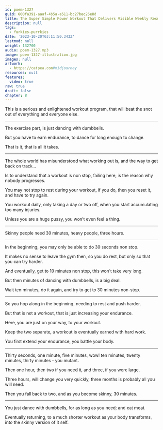 ```yaml
---
id: poem-1327
guid: 600fa391-aaaf-4b5a-a511-bc27bec26e8d
title: The Super Simple Power Workout That Delivers Visible Weekly Results
description: null
tags:
  - furkies-purrkies
date: '2023-10-20T03:11:50.343Z'
lastmod: null
weight: 132700
audio: poem-1327.mp3
image: poem-1327-illustration.jpg
images: null
artwork:
  - https://catpea.com#midjourney
resources: null
features:
  video: true
raw: true
draft: false
chapter: 8
---
```


This is a serious and enlightened workout program,
that will beat the snot out of everything and  everyone else.

---

The exercise part,
is just dancing with dumbbells.

But you have to earn endurance,
to dance for long enough to change.

That is it,
that is all it takes.

---

The whole world has misunderstood what working out is,
and the way to get back on track...

Is to understand that a workout is non stop,
failing here, is the reason why nobody progresses.

You may not stop to rest during your workout,
if you do, then you reset it, and have to try again.

You workout daily, only taking a day or two off,
when you start accumulating too many injuries.

Unless you are a huge pussy,
you won't even feel a thing.

---

Skinny people need 30 minutes,
heavy people, three hours.

---

In the beginning,
you may only be able to do 30 seconds non stop.

It makes no sense to leave the gym then,
so you do rest, but only so that you can try harder.

And eventually, get to 10 minutes non stop,
this won't take very long.

But then minutes of dancing with dumbbells,
is a big deal.

Wait ten minutes, do it again,
and try to get to 30 minutes non-stop.

---

So you hop along in the beginning,
needing to rest and push harder.

But that is not a workout,
that is just increasing your endurance.

Here, you are just on your way,
to your workout.

Keep the two separate,
a workout is eventually earned with hard work.

You first extend your endurance,
you battle your body.

---

Thirty seconds, one minute, five minutes, wow!
ten minutes, twenty minutes, thirty minutes - you mutant.

Then one hour, then two if you need it,
and three, if you were large.

Three hours, will change you very quickly,
three months is probably all you will need.

Then you fall back to two,
and as you become skinny, 30 minutes.

---

You just dance with dumbbells,
for as long as you need; and eat meat.

Eventually returning, to a much shorter workout as your body transforms,
into the skinny version of it self.
